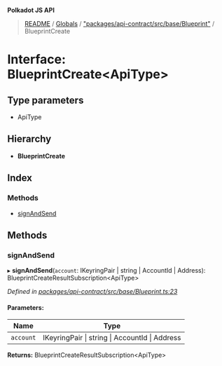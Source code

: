 **Polkadot JS API**

> [README](../README.md) / [Globals](../globals.md) / ["packages/api-contract/src/base/Blueprint"](../modules/_packages_api_contract_src_base_blueprint_.md) / BlueprintCreate

# Interface: BlueprintCreate\<**ApiType**>

## Type parameters

* ApiType

## Hierarchy

* **BlueprintCreate**

## Index

### Methods

* [signAndSend](_packages_api_contract_src_base_blueprint_.blueprintcreate.md#signandsend)

## Methods

### signAndSend

▸ **signAndSend**(`account`: IKeyringPair \| string \| AccountId \| Address): BlueprintCreateResultSubscription\<ApiType>

*Defined in [packages/api-contract/src/base/Blueprint.ts:23](https://github.com/polkadot-js/api/blob/5577723b7/packages/api-contract/src/base/Blueprint.ts#L23)*

#### Parameters:

Name | Type |
------ | ------ |
`account` | IKeyringPair \| string \| AccountId \| Address |

**Returns:** BlueprintCreateResultSubscription\<ApiType>
